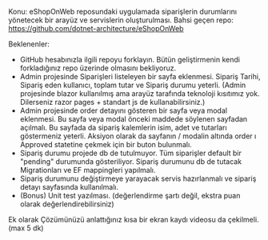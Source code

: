 Konu: eShopOnWeb reposundaki uygulamada siparişlerin durumlarını yönetecek bir arayüz ve servislerin oluşturulması. 
Bahsi geçen repo: https://github.com/dotnet-architecture/eShopOnWeb

Beklenenler:
- GitHub hesabınızla ilgili repoyu forklayın. Bütün geliştirmenin kendi forkladığınız repo üzerinde olmasını bekliyoruz.
- Admin projesinde Siparişleri listeleyen bir sayfa eklenmesi. Sipariş Tarihi, Sipariş eden kullanıcı, toplam tutar ve Sipariş durumu yeterli. (Admin projesinde blazor kullanılmış ama arayüz tarafında teknoloji kısıtımız yok. Dilerseniz razor pages + standart js de kullanabilirsiniz.)
- Admin projesinde order detayını gösteren bir sayfa veya modal eklenmesi. Bu sayfa veya modal önceki maddede söylenen sayfadan açılmalı. Bu sayfada da sipariş kalemlerin isim, adet ve tutarları göstermeniz yeterli. Aksiyon olarak da sayfanın / modalin altında order ı Approved statetine çekmek için bir buton bulunmalı.
- Sipariş durumu projede db de tutulmuyor. Tüm siparişler default bir "pending" durumunda gösteriliyor. Sipariş durumunu db de tutacak Migrationları ve EF mappingleri yapılmalı.
- Sipariş durumunu değiştirmeye yarayacak servis hazırlanmalı ve sipariş detayı sayfasında kullanılmalı. 
- (Bonus) Unit test yazılması. (değerlendirme şartı değil, ekstra puan olarak değerlendirebilirsiniz)

Ek olarak Çözümünüzü anlattığınız kısa bir ekran kaydı videosu da çekilmeli. (max 5 dk)
